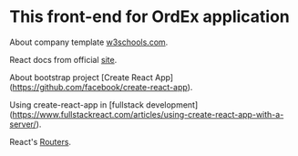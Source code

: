 # This front-end for OrdEx application

About company template
[w3schools.com](https://www.w3schools.com/bootstrap/bootstrap_theme_company.asp).

React docs from official [site](https://reactjs.org/docs/hello-world.html).

About bootstrap project [Create React App]
(https://github.com/facebook/create-react-app).

Using create-react-app in [fullstack development]
(https://www.fullstackreact.com/articles/using-create-react-app-with-a-server/).

React's [Routers](https://reacttraining.com/react-router/web/guides/philosophy).
